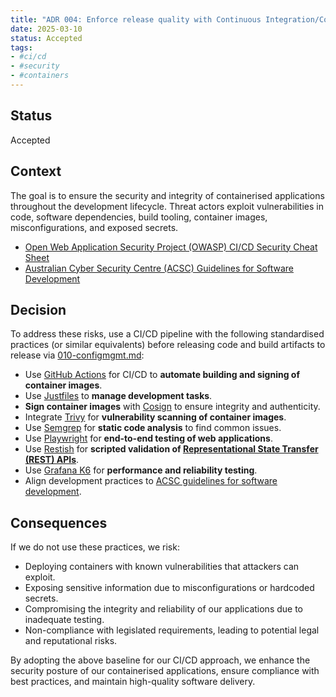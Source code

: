 ```yaml
---
title: "ADR 004: Enforce release quality with Continuous Integration/Continuous Deployment (CI/CD) prechecks and build attestation"
date: 2025-03-10
status: Accepted
tags:
- #ci/cd
- #security
- #containers
---
```


## Status

Accepted

## Context

The goal is to ensure the security and integrity of containerised applications throughout the development lifecycle. Threat actors exploit vulnerabilities in code, software dependencies, build tooling, container images, misconfigurations, and exposed secrets.

- [Open Web Application Security Project (OWASP) CI/CD Security Cheat Sheet](https://cheatsheetseries.owasp.org/cheatsheets/CI_CD_Security_Cheat_Sheet.html)
- [Australian Cyber Security Centre (ACSC) Guidelines for Software Development](https://www.cyber.gov.au/resources-business-and-government/essential-cyber-security/ism/cyber-security-guidelines/guidelines-software-development)

## Decision

To address these risks, use a CI/CD pipeline with the following standardised practices (or similar equivalents) before releasing code and build artifacts to release via [010-configmgmt.md](../operations/010-configmgmt.md):

- Use [GitHub Actions](https://docs.github.com/en/actions/about-github-actions/understanding-github-actions) for CI/CD to **automate building and signing of container images**.
- Use [Justfiles](https://just.systems/man/en/) to **manage development tasks**.
- **Sign container images** with [Cosign](https://github.com/sigstore/cosign) to ensure integrity and authenticity.
- Integrate [Trivy](https://trivy.dev/latest/docs/target/container_image/) for **vulnerability scanning of container images**.
- Use [Semgrep](https://semgrep.dev/docs/getting-started/quickstart) for **static code analysis** to find common issues.
- Use [Playwright](https://playwright.dev/docs/intro) for **end-to-end testing of web applications**.
- Use [Restish](https://rest.sh/#/guide) for **scripted validation of [Representational State Transfer (REST) APIs](003-apis.md)**.
- Use [Grafana K6](https://grafana.com/docs/k6/latest/get-started/write-your-first-test/) for **performance and reliability testing**.
- Align development practices to [ACSC guidelines for software development](https://www.cyber.gov.au/resources-business-and-government/essential-cyber-security/ism/cyber-security-guidelines/guidelines-software-development).

## Consequences

If we do not use these practices, we risk:

- Deploying containers with known vulnerabilities that attackers can exploit.
- Exposing sensitive information due to misconfigurations or hardcoded secrets.
- Compromising the integrity and reliability of our applications due to inadequate testing.
- Non-compliance with legislated requirements, leading to potential legal and reputational risks.

By adopting the above baseline for our CI/CD approach, we enhance the security posture of our containerised applications, ensure compliance with best practices, and maintain high-quality software delivery.
